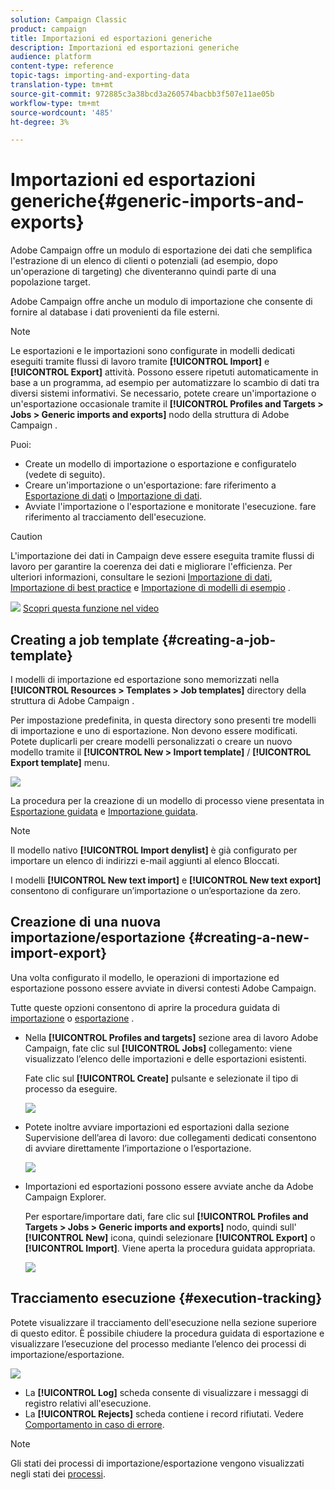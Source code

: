 ```yaml
---
solution: Campaign Classic
product: campaign
title: Importazioni ed esportazioni generiche
description: Importazioni ed esportazioni generiche
audience: platform
content-type: reference
topic-tags: importing-and-exporting-data
translation-type: tm+mt
source-git-commit: 972885c3a38bcd3a260574bacbb3f507e11ae05b
workflow-type: tm+mt
source-wordcount: '485'
ht-degree: 3%

---
```



# Importazioni ed esportazioni generiche{#generic-imports-and-exports}

 Adobe Campaign offre un modulo di esportazione dei dati che semplifica l&#39;estrazione di un elenco di clienti o potenziali (ad esempio, dopo un&#39;operazione di targeting) che diventeranno quindi parte di una popolazione target.

 Adobe Campaign offre anche un modulo di importazione che consente di fornire al database i dati provenienti da file esterni.

>[!NOTE]
>
>Le esportazioni e le importazioni sono configurate in modelli dedicati eseguiti tramite flussi di lavoro tramite **[!UICONTROL Import]** e **[!UICONTROL Export]** attività. Possono essere ripetuti automaticamente in base a un programma, ad esempio per automatizzare lo scambio di dati tra diversi sistemi informativi. Se necessario, potete creare un&#39;importazione o un&#39;esportazione occasionale tramite il **[!UICONTROL Profiles and Targets > Jobs > Generic imports and exports]** nodo della struttura di Adobe Campaign .

Puoi:

* Create un modello di importazione o esportazione e configuratelo (vedete di seguito).
* Creare un&#39;importazione o un&#39;esportazione: fare riferimento a [Esportazione di dati](../../platform/using/exporting-data.md) o [Importazione di dati](../../platform/using/importing-data.md).
* Avviate l&#39;importazione o l&#39;esportazione e monitorate l&#39;esecuzione. fare riferimento al tracciamento [](#execution-tracking)dell&#39;esecuzione.

>[!CAUTION]
>
>L&#39;importazione dei dati in Campaign deve essere eseguita tramite flussi di lavoro per garantire la coerenza dei dati e migliorare l&#39;efficienza. Per ulteriori informazioni, consultare le sezioni [Importazione di dati](../../workflow/using/importing-data.md), [Importazione di best practice](../../workflow/using/importing-data.md#best-practices-when-importing-data) e [Importazione di modelli di esempio](../../workflow/using/importing-data.md#setting-up-a-recurring-import) .

![](assets/do-not-localize/how-to-video.png) [Scopri questa funzione nel video](../../platform/using/exporting-and-importing-profiles.md#import-profiles-video)

## Creating a job template {#creating-a-job-template}

I modelli di importazione ed esportazione sono memorizzati nella **[!UICONTROL Resources > Templates > Job templates]** directory della struttura di Adobe Campaign .

Per impostazione predefinita, in questa directory sono presenti tre modelli di importazione e uno di esportazione. Non devono essere modificati. Potete duplicarli per creare modelli personalizzati o creare un nuovo modello tramite il **[!UICONTROL New > Import template]** / **[!UICONTROL Export template]** menu.

![](assets/s_ncs_user_export_wizard_template_create.png)

La procedura per la creazione di un modello di processo viene presentata in [Esportazione guidata](../../platform/using/exporting-data.md#export-wizard) e [Importazione guidata](../../platform/using/importing-data.md#import-wizard).

>[!NOTE]
>
>Il modello nativo **[!UICONTROL Import denylist]** è già configurato per importare un elenco di indirizzi e-mail aggiunti al elenco Bloccati.
> 
>I modelli **[!UICONTROL New text import]** e **[!UICONTROL New text export]** consentono di configurare un’importazione o un’esportazione da zero.

## Creazione di una nuova importazione/esportazione {#creating-a-new-import-export}

Una volta configurato il modello, le operazioni di importazione ed esportazione possono essere avviate in diversi contesti  Adobe Campaign.

Tutte queste opzioni consentono di aprire la procedura guidata di [importazione](../../platform/using/importing-data.md) o [esportazione](../../platform/using/exporting-data.md#export-wizard) .

* Nella **[!UICONTROL Profiles and targets]** sezione  area di lavoro Adobe Campaign, fate clic sul **[!UICONTROL Jobs]** collegamento: viene visualizzato l’elenco delle importazioni e delle esportazioni esistenti.

   Fate clic sul **[!UICONTROL Create]** pulsante e selezionate il tipo di processo da eseguire.

   ![](assets/s_ncs_user_import_from_home.png)

* Potete inoltre avviare importazioni ed esportazioni dalla sezione Supervisione dell’area di lavoro: due collegamenti dedicati consentono di avviare direttamente l’importazione o l’esportazione.

   ![](assets/s_ncs_user_import_from_production.png)

* Importazioni ed esportazioni possono essere avviate anche da  Adobe Campaign Explorer.

   Per esportare/importare dati, fare clic sul **[!UICONTROL Profiles and Targets > Jobs > Generic imports and exports]** nodo, quindi sull&#39; **[!UICONTROL New]** icona, quindi selezionare **[!UICONTROL Export]** o **[!UICONTROL Import]**. Viene aperta la procedura guidata appropriata.

   ![](assets/s_ncs_user_export_wizard_launch_from_menu.png)

## Tracciamento esecuzione {#execution-tracking}

Potete visualizzare il tracciamento dell&#39;esecuzione nella sezione superiore di questo editor. È possibile chiudere la procedura guidata di esportazione e visualizzare l’esecuzione del processo mediante l’elenco dei processi di importazione/esportazione.

![](assets/s_ncs_user_export_list_and_details.png)

* La **[!UICONTROL Log]** scheda consente di visualizzare i messaggi di registro relativi all&#39;esecuzione.
* La **[!UICONTROL Rejects]** scheda contiene i record rifiutati. Vedere [Comportamento in caso di errore](../../platform/using/importing-data.md#behavior-in-the-event-of-an-error).

>[!NOTE]
>
>Gli stati dei processi di importazione/esportazione vengono visualizzati negli stati dei [processi](../../platform/using/importing-data.md#job-statuses).

